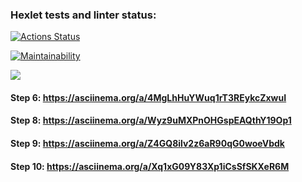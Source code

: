 ### Hexlet tests and linter status:
[![Actions Status](https://github.com/Bascy6/java-project-71/actions/workflows/hexlet-check.yml/badge.svg)](https://github.com/Bascy6/java-project-71/actions)

[![Maintainability](https://api.codeclimate.com/v1/badges/1452ad90af24af091e5d/maintainability)](https://codeclimate.com/github/Bascy6/java-project-71/maintainability)

<a href="https://codeclimate.com/github/Bascy6/java-project-71/test_coverage"><img src="https://api.codeclimate.com/v1/badges/1452ad90af24af091e5d/test_coverage" /></a>

#### Step 6: https://asciinema.org/a/4MgLhHuYWuq1rT3REykcZxwuI

#### Step 8: https://asciinema.org/a/Wyz9uMXPnOHGspEAQthY19Op1

#### Step 9: https://asciinema.org/a/Z4GQ8ilv2z6aR90qG0woeVbdk

#### Step 10: https://asciinema.org/a/Xq1xG09Y83Xp1iCsSfSKXeR6M